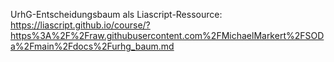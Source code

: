 UrhG-Entscheidungsbaum als Liascript-Ressource: https://liascript.github.io/course/?https%3A%2F%2Fraw.githubusercontent.com%2FMichaelMarkert%2FSODa%2Fmain%2Fdocs%2Furhg_baum.md
